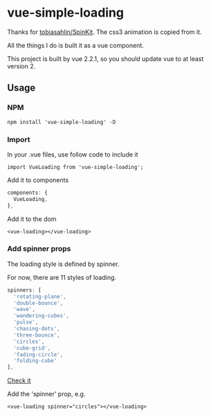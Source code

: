 # vue-simple-loading

Thanks for [tobiasahlin/SpinKit](https://github.com/tobiasahlin/SpinKit). The css3 animation is copied from it.

All the things I do is built it as a vue component.

This project is built by vue 2.2.1, so you should update vue to at least version 2.

## Usage

### NPM

`npm install 'vue-simple-loading' -D ` 

### Import

In your .vue files, use follow code to include it

`import VueLoading from 'vue-simple-loading';`

Add it to components

```javascript
components: {
  VueLoading,
},
```

Add it to the dom

`<vue-loading></vue-loading>`

### Add spinner props

The loading style is defined by spinner.

For now, there are 11 styles of loading.

```javascript
spinners: [
  'rotating-plane',
  'double-bounce',
  'wave',
  'wandering-cubes',
  'pulse',
  'chasing-dots',
  'three-bounce',
  'circles',
  'cube-grid',
  'fading-circle',
  'folding-cube'
],
```

[Check it](https://iapyang.github.io/vue-simple-loading/)

Add the 'spinner' prop, e.g.

`<vue-loading spinner="circles"></vue-loading>`

​